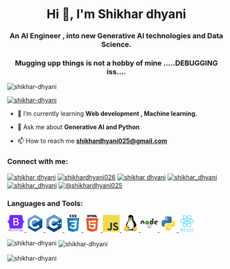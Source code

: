 <h1 align="center">Hi 👋, I'm Shikhar dhyani</h1>
<h3 align="center">An AI Engineer , into new Generative AI technologies and Data Science.</h3>
<h3 align="center">Mugging upp  things is not a hobby of mine .....DEBUGGING iss....</h3>

<p align="left"> <img src="https://komarev.com/ghpvc/?username=shikhar-dhyani&label=Profile%20views&color=0e75b6&style=flat" alt="shikhar-dhyani" /> </p>

<p align="left"> <a href="https://github.com/ryo-ma/github-profile-trophy"><img src="https://github-profile-trophy.vercel.app/?username=shikhar-dhyani" alt="shikhar-dhyani" /></a> </p>

- 🌱 I’m currently learning **Web development , Machine learning.**


- 💬 Ask me about **Generative AI and Python**                                            

- 📫 How to reach me **shikhardhyani025@gmail.com**

<h3 align="left">Connect with me:</h3>
<p align="left">
<a href="https://linkedin.com/in/shikhar dhyani" target="blank"><img align="center" src="https://raw.githubusercontent.com/rahuldkjain/github-profile-readme-generator/master/src/images/icons/Social/linked-in-alt.svg" alt="shikhar dhyani" height="30" width="40" /></a>
<a href="https://instagram.com/shikhardhyani026" target="blank"><img align="center" src="https://raw.githubusercontent.com/rahuldkjain/github-profile-readme-generator/master/src/images/icons/Social/instagram.svg" alt="shikhardhyani026" height="30" width="40" /></a>
<a href="https://www.youtube.com/c/shikhar dhyani" target="blank"><img align="center" src="https://raw.githubusercontent.com/rahuldkjain/github-profile-readme-generator/master/src/images/icons/Social/youtube.svg" alt="shikhar dhyani" height="30" width="40" /></a>
<a href="https://www.codechef.com/users/sdhyani" target="blank"><img align="center" src="https://cdn.jsdelivr.net/npm/simple-icons@3.1.0/icons/codechef.svg" alt="shikhar_dhyani" height="30" width="40" /></a>
<a href="https://www.leetcode.com/shikhar_dhyani" target="blank"><img align="center" src="https://raw.githubusercontent.com/rahuldkjain/github-profile-readme-generator/master/src/images/icons/Social/leet-code.svg" alt="shikhar_dhyani" height="30" width="40" /></a>
<a href="https://www.hackerearth.com/@shikhardhyani025" target="blank"><img align="center" src="https://raw.githubusercontent.com/rahuldkjain/github-profile-readme-generator/master/src/images/icons/Social/hackerearth.svg" alt="@shikhardhyani025" height="30" width="40" /></a>
</p>

<h3 align="left">Languages and Tools:</h3>
<p align="left"> <a href="https://getbootstrap.com" target="_blank" rel="noreferrer"> <img src="https://raw.githubusercontent.com/devicons/devicon/master/icons/bootstrap/bootstrap-plain-wordmark.svg" alt="bootstrap" width="40" height="40"/> </a> <a href="https://www.cprogramming.com/" target="_blank" rel="noreferrer"> <img src="https://raw.githubusercontent.com/devicons/devicon/master/icons/c/c-original.svg" alt="c" width="40" height="40"/> </a> <a href="https://www.w3schools.com/cpp/" target="_blank" rel="noreferrer"> <img src="https://raw.githubusercontent.com/devicons/devicon/master/icons/cplusplus/cplusplus-original.svg" alt="cplusplus" width="40" height="40"/> </a> <a href="https://www.w3schools.com/css/" target="_blank" rel="noreferrer"> <img src="https://raw.githubusercontent.com/devicons/devicon/master/icons/css3/css3-original-wordmark.svg" alt="css3" width="40" height="40"/> </a> <a href="https://www.w3.org/html/" target="_blank" rel="noreferrer"> <img src="https://raw.githubusercontent.com/devicons/devicon/master/icons/html5/html5-original-wordmark.svg" alt="html5" width="40" height="40"/> </a> <a href="https://developer.mozilla.org/en-US/docs/Web/JavaScript" target="_blank" rel="noreferrer"> <img src="https://raw.githubusercontent.com/devicons/devicon/master/icons/javascript/javascript-original.svg" alt="javascript" width="40" height="40"/> </a> <a href="https://www.linux.org/" target="_blank" rel="noreferrer"> <img src="https://raw.githubusercontent.com/devicons/devicon/master/icons/linux/linux-original.svg" alt="linux" width="40" height="40"/> </a> <a href="https://nodejs.org" target="_blank" rel="noreferrer"> <img src="https://raw.githubusercontent.com/devicons/devicon/master/icons/nodejs/nodejs-original-wordmark.svg" alt="nodejs" width="40" height="40"/> </a> <a href="https://www.python.org" target="_blank" rel="noreferrer"> <img src="https://raw.githubusercontent.com/devicons/devicon/master/icons/python/python-original.svg" alt="python" width="40" height="40"/> </a> <a href="https://reactjs.org/" target="_blank" rel="noreferrer"> <img src="https://raw.githubusercontent.com/devicons/devicon/master/icons/react/react-original-wordmark.svg" alt="react" width="40" height="40"/> </a> </p>

<p><img align="left" src="https://github-readme-stats.vercel.app/api/top-langs?username=shikhar-dhyani&show_icons=true&locale=en&layout=compact" alt="shikhar-dhyani" /></p>

<p>&nbsp;<img align="center" src="https://github-readme-stats.vercel.app/api?username=shikhar-dhyani&show_icons=true&locale=en" alt="shikhar-dhyani" /></p>

<p><img align="center" src="https://github-readme-streak-stats.herokuapp.com/?user=shikhar-dhyani&" alt="shikhar-dhyani" /></p>
